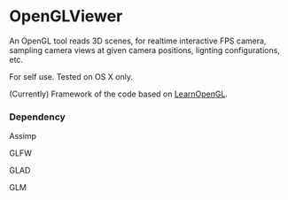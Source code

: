 # OpenGLViewer

An OpenGL tool reads 3D scenes, for realtime interactive FPS camera, sampling camera views at given camera positions, lignting configurations, etc.

For self use. Tested on OS X only.

(Currently) Framework of the code based on [LearnOpenGL](https://learnopengl.com).


### Dependency
Assimp

GLFW

GLAD

GLM